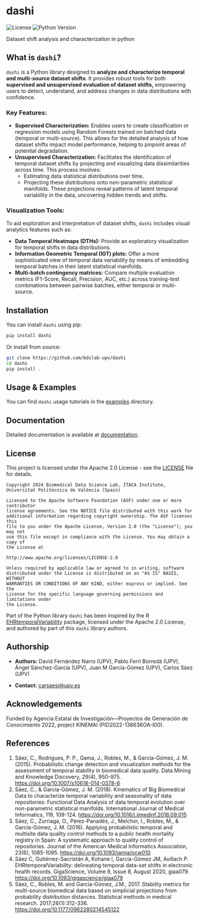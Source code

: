 # dashi

![License](https://img.shields.io/badge/license-Apache%202.0-blue.svg) 
![Python Version](https://img.shields.io/badge/python-3.10%2B-brightgreen.svg)

Dataset shift analysis and characterization in python
## What is `dashi`?
`dashi` is a Python library designed to **analyze and characterize temporal and multi-source dataset shifts**. It provides 
robust tools for both **supervised and unsupervised evaluation of dataset shifts,** empowering users to detect, understand, 
and address changes in data distributions with confidence.

### Key Features:

- **Supervised Characterization:**
Enables users to create classification or regression models using Random Forests trained on batched data 
(temporal or multi-source). This allows for the detailed analysis of how dataset shifts impact model performance, 
helping to pinpoint areas of potential degradation.
- **Unsupervised Characterization:** 
Facilitates the identification of temporal dataset shifts by projecting and visualizing data dissimilarities across time. 
This process involves:
  - Estimating data statistical distributions over time.
  - Projecting these distributions onto non-parametric statistical manifolds. These projections reveal patterns of
  latent temporal variability in the data, uncovering hidden trends and shifts.

### Visualization Tools:
To aid exploration and interpretation of dataset shifts, `dashi` includes visual analytics features such as:

- **Data Temporal Heatmaps (DTHs):** Provide an exploratory visualization for temporal shifts in data distributions.
- **Information Geometric Temporal (IGT) plots:** Offer a more sophisticated view of temporal data variability by means of embedding temporal batches in their latent statistical manifolds.
- **Multi-batch contingency matrices:** Compare multiple evaluation metrics (F1-Score, Recall, Precision, AUC, etc.) across training-test combinations between pairwise batches, either temporal or multi-source.

## Installation

You can install `dashi` using pip:

```bash
pip install dashi
```

Or install from source:

```bash
git clone https://github.com/bdslab-upv/dashi
cd dashi
pip install .
```

## Usage & Examples

You can find `dashi` usage tutorials in the [examples](examples/) directory.


## Documentation

Detailed documentation is available at [documentation](docs/build/html/dashi.html).

## License

This project is licensed under the Apache 2.0 License - see the [LICENSE](LICENSE) file for details.


```
Copyright 2024 Biomedical Data Science Lab, ITACA Institute, Universitat Politècnica de València (Spain)

Licensed to the Apache Software Foundation (ASF) under one or more contributor
license agreements. See the NOTICE file distributed with this work for
additional information regarding copyright ownership. The ASF licenses this
file to you under the Apache License, Version 2.0 (the "License"); you may not
use this file except in compliance with the License. You may obtain a copy of
the License at

http://www.apache.org/licenses/LICENSE-2.0

Unless required by applicable law or agreed to in writing, software
distributed under the License is distributed on an "AS IS" BASIS, WITHOUT
WARRANTIES OR CONDITIONS OF ANY KIND, either express or implied. See the
License for the specific language governing permissions and limitations under
the License.
```
Part of the Python library `dashi` has been inspired by the R [EHRtemporalVariability](https://CRAN.R-project.org/package=EHRtemporalVariability) package, licensed under the Apache 2.0 License, and authored by part of this `dashi` library authors.

## Authorship

- **Authors:** David Fernández Narro (UPV), Pablo Ferri Borredá (UPV), Ángel Sánchez-García (UPV), Juan M García-Gómez (UPV), Carlos Sáez (UPV)

- **Contact:** carsaesi@upv.es

## Acknowledgements

Funded by Agencia Estatal de Investigación—Proyectos de Generación de Conocimiento 2022, project KINEMAI (PID2022-138636OA-I00). 

## References
1. Sáez, C., Rodrigues, P. P., Gama, J., Robles, M., & García-Gómez, J. M. (2015). Probabilistic change detection and visualization methods for the assessment of temporal stability in biomedical data quality. Data Mining and Knowledge Discovery, 29(4), 950-975. https://doi.org/10.1007/s10618-014-0378-6
2. Sáez, C., & García-Gómez, J. M. (2018). Kinematics of Big Biomedical Data to characterize temporal variability and seasonality of data repositories: Functional Data Analysis of data temporal evolution over non-parametric statistical manifolds. International Journal of Medical Informatics, 119, 109-124. https://doi.org/10.1016/j.ijmedinf.2018.09.015
3. Sáez, C., Zurriaga, O., Pérez-Panadés, J., Melchor, I., Robles, M., & García-Gómez, J. M. (2016). Applying probabilistic temporal and multisite data quality control methods to a public health mortality registry in Spain: A systematic approach to quality control of repositories. Journal of the American Medical Informatics Association, 23(6), 1085-1095. https://doi.org/10.1093/jamia/ocw010
4. Sáez C, Gutiérrez-Sacristán A, Kohane I, García-Gómez JM, Avillach P. EHRtemporalVariability: delineating temporal data-set shifts in electronic health records. GigaScience, Volume 9, Issue 8, August 2020, giaa079. https://doi.org/10.1093/gigascience/giaa079
5. Sáez, C., Robles, M. and García-Gómez, J.M., 2017. Stability metrics for multi-source biomedical data based on simplicial projections from probability distribution distances. Statistical methods in medical research. 2017;26(1):312-336. https://doi.org/10.1177/0962280214545122


